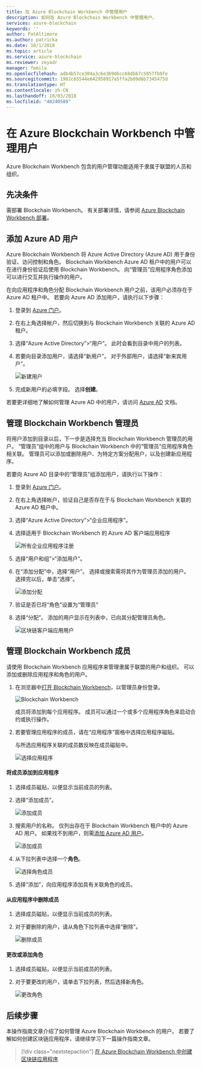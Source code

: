 ```yaml
---
title: 在 Azure Blockchain Workbench 中管理用户
description: 如何在 Azure Blockchain Workbench 中管理用户。
services: azure-blockchain
keywords: ''
author: PatAltimore
ms.author: patricka
ms.date: 10/1/2018
ms.topic: article
ms.service: azure-blockchain
ms.reviewer: zeyadr
manager: femila
ms.openlocfilehash: adb4b57ce304a3c6e369d6cc68dbb7c5857fb9fe
ms.sourcegitcommit: 1981c65544e642958917a5ffa2b09d6b7345475d
ms.translationtype: HT
ms.contentlocale: zh-CN
ms.lasthandoff: 10/03/2018
ms.locfileid: "48240589"
---
```

# <a name="manage-users-in-azure-blockchain-workbench"></a>在 Azure Blockchain Workbench 中管理用户

Azure Blockchain Workbench 包含的用户管理功能适用于隶属于联盟的人员和组织。

## <a name="prerequisites"></a>先决条件

需部署 Blockchain Workbench。 有关部署详情，请参阅 [Azure Blockchain Workbench 部署](deploy.md)。

## <a name="add-azure-ad-users"></a>添加 Azure AD 用户

Azure Blockchain Workbench 将 Azure Active Directory (Azure AD) 用于身份验证、访问控制和角色。 Blockchain Workbench Azure AD 租户中的用户可以在进行身份验证后使用 Blockchain Workbench。 向“管理员”应用程序角色添加可以进行交互并执行操作的用户。

在向应用程序和角色分配 Blockchain Workbench 用户之前，该用户必须存在于 Azure AD 租户中。 若要向 Azure AD 添加用户，请执行以下步骤：

1.  登录到 [Azure 门户](https://portal.azure.com)。
2.  在右上角选择帐户，然后切换到与 Blockchain Workbench 关联的 Azure AD 租户。
3.  选择“Azure Active Directory”>“用户”。 此时会看到目录中用户的列表。
4.  若要向目录添加用户，请选择“新用户”。 对于外部用户，请选择“新来宾用户”。

    ![新建用户](./media/manage-users/add-ad-user.png)

5.  完成新用户的必填字段。 选择**创建**。

若要更详细地了解如何管理 Azure AD 中的用户，请访问 [Azure AD](../../active-directory/fundamentals/add-users-azure-active-directory.md) 文档。

## <a name="manage-blockchain-workbench-administrators"></a>管理 Blockchain Workbench 管理员

将用户添加到目录以后，下一步是选择充当 Blockchain Workbench 管理员的用户。 “管理员”组中的用户与 Blockchain Workbench 中的“管理员”应用程序角色相关联。 管理员可以添加或删除用户、为特定方案分配用户，以及创建新应用程序。

若要向 Azure AD 目录中的“管理员”组添加用户，请执行以下操作：

1.  登录到 [Azure 门户](https://portal.azure.com)。
2.  在右上角选择帐户，验证自己是否存在于与 Blockchain Workbench 关联的 Azure AD 租户中。
3.  选择“Azure Active Directory”>“企业应用程序”。
4.  选择适用于 Blockchain Workbench 的 Azure AD 客户端应用程序
    
    ![所有企业应用程序注册](./media/manage-users/select-blockchain-client-app.png)

5.  选择“用户和组”>“添加用户”。
6.  在“添加分配”中，选择“用户”。 选择或搜索需将其作为管理员添加的用户。 选择完以后，单击“选择”。

    ![添加分配](./media/manage-users/add-user-assignment.png)

9.  验证是否已将“角色”设置为“管理员”
10. 选择“分配”。 添加的用户显示在列表中，已向其分配管理员角色。

    ![区块链客户端应用用户](./media/manage-users/blockchain-admin-list.png)

## <a name="managing-blockchain-workbench-members"></a>管理 Blockchain Workbench 成员

请使用 Blockchain Workbench 应用程序来管理隶属于联盟的用户和组织。 可以添加或删除应用程序和角色的用户。

1. 在浏览器中[打开 Blockchain Workbench](deploy.md#blockchain-workbench-web-url)，以管理员身份登录。

    ![Blockchain Workbench](./media/manage-users/blockchain-workbench-applications.png)

    成员将添加到每个应用程序。 成员可以通过一个或多个应用程序角色来启动合约或执行操作。

2. 若要管理应用程序的成员，请在“应用程序”窗格中选择应用程序磁贴。

    与所选应用程序关联的成员数反映在成员磁贴中。

    ![选择应用程序](./media/manage-users/blockchain-workbench-select-application.png)


#### <a name="add-member-to-application"></a>将成员添加到应用程序

1. 选择成员磁贴，以便显示当前成员的列表。
2. 选择“添加成员”。

    ![添加成员](./media/manage-users/application-add-members.png)

3. 搜索用户的名称。  仅列出存在于 Blockchain Workbench 租户中的 Azure AD 用户。 如果找不到用户，则需[添加 Azure AD 用户](#add-azure-ad-users)。

    ![添加成员](./media/manage-users/find-user.png)

4. 从下拉列表中选择一个**角色**。

    ![选择角色成员](./media/manage-users/application-select-role.png)

5. 选择“添加”，向应用程序添加具有关联角色的成员。

#### <a name="remove-member-from-application"></a>从应用程序中删除成员

1. 选择成员磁贴，以便显示当前成员的列表。
2. 对于要删除的用户，请从角色下拉列表中选择“删除”。

    ![删除成员](./media/manage-users/application-remove-member.png)

#### <a name="change-or-add-role"></a>更改或添加角色

1. 选择成员磁贴，以便显示当前成员的列表。
2. 对于要更改的用户，请单击下拉列表，然后选择新角色。

    ![更改角色](./media/manage-users/application-change-role.png)

## <a name="next-steps"></a>后续步骤

本操作指南文章介绍了如何管理 Azure Blockchain Workbench 的用户。 若要了解如何创建区块链应用程序，请继续学习下一篇操作指南文章。

> [!div class="nextstepaction"]
> [在 Azure Blockchain Workbench 中创建区块链应用程序](create-app.md)
